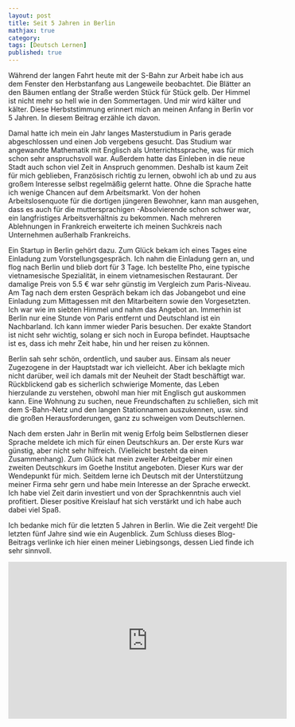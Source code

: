 ```yaml
---
layout: post
title: Seit 5 Jahren in Berlin
mathjax: true
category:
tags: [Deutsch Lernen]
published: true
---
```

Während der langen Fahrt heute mit der S-Bahn zur Arbeit habe ich aus dem Fenster den Herbstanfang aus Langeweile beobachtet. Die Blätter an den Bäumen entlang der Straße werden Stück für Stück gelb. Der Himmel ist nicht mehr so hell wie in den Sommertagen. Und mir wird kälter und kälter. Diese Herbststimmung erinnert mich an meinen Anfang in Berlin vor 5 Jahren. In diesem Beitrag erzähle ich davon. 

Damal hatte ich mein ein Jahr langes Masterstudium in Paris gerade abgeschlossen und einen Job vergebens gesucht. Das Studium war  angewandte Mathematik mit Englisch als Unterrichtssprache, was für mich schon sehr anspruchsvoll war. Außerdem hatte das Einleben in die neue Stadt auch schon viel Zeit in Anspruch genommen. Deshalb ist kaum Zeit für mich geblieben, Französisch richtig zu lernen, obwohl ich ab und zu aus großem Interesse selbst regelmäßig gelernt hatte. Ohne die Sprache hatte ich wenige Chancen auf dem Arbeitsmarkt. Von der hohen Arbeitslosenquote für die dortigen jüngeren Bewohner, kann man ausgehen, dass es auch für die muttersprachigen -Absolvierende schon schwer war, ein langfristiges Arbeitsverhältnis zu bekommen. Nach mehreren Ablehnungen in Frankreich erweiterte ich meinen Suchkreis nach Unternehmen außerhalb Frankreichs. 

Ein Startup in Berlin gehört dazu. Zum Glück bekam ich eines Tages eine Einladung zum Vorstellungsgespräch. Ich nahm die Einladung gern an, und flog nach Berlin und blieb dort für 3 Tage. Ich bestellte Pho, eine typische vietnamesische Spezialität, in einem vietnamesischen Restaurant. Der damalige Preis von 5.5 € war sehr günstig im Vergleich zum Paris-Niveau. Am Tag nach dem ersten Gespräch bekam ich das Jobangebot und eine Einladung zum Mittagessen mit den Mitarbeitern sowie den Vorgesetzten. Ich war wie im siebten Himmel und nahm das Angebot an. Immerhin ist Berlin nur eine Stunde von Paris entfernt und Deutschland ist ein Nachbarland. Ich kann immer wieder Paris besuchen. Der exakte Standort ist nicht sehr wichtig, solang er sich noch in Europa befindet. Hauptsache ist es, dass ich mehr Zeit habe, hin und her reisen zu können. 

Berlin sah sehr schön, ordentlich, und sauber aus. Einsam als neuer Zugezogene in der Hauptstadt war ich vielleicht. Aber ich beklagte mich nicht darüber, weil ich damals mit der Neuheit der Stadt beschäftigt war. Rückblickend gab es sicherlich schwierige Momente, das Leben hierzulande zu verstehen, obwohl man hier mit Englisch gut auskommen kann. Eine Wohnung zu suchen, neue Freundschaften zu schließen, sich mit dem S-Bahn-Netz und den langen Stationnamen auszukennen, usw. sind die großen Herausforderungen, ganz zu schweigen vom  Deutschlernen.

Nach dem ersten Jahr in Berlin mit wenig Erfolg beim Selbstlernen dieser Sprache meldete ich mich für einen Deutschkurs an. Der erste Kurs war günstig, aber nicht sehr hilfreich. (Vielleicht besteht da einen Zusammenhang). Zum Glück hat mein zweiter Arbeitgeber mir einen zweiten Deutschkurs im Goethe Institut angeboten. Dieser Kurs war der Wendepunkt für mich. Seitdem lerne ich Deutsch mit der Unterstützung meiner Firma sehr gern und habe mein Interesse an der Sprache erweckt. Ich habe viel Zeit darin investiert und von der Sprachkenntnis auch viel profitiert. Dieser positive Kreislauf hat  sich verstärkt und ich habe auch dabei viel Spaß.

Ich bedanke mich für die letzten 5 Jahren in Berlin. Wie die Zeit vergeht! Die letzten fünf Jahre sind wie ein Augenblick. Zum Schluss dieses Blog-Beitrags verlinke ich hier einen meiner Liebingsongs, dessen Lied finde ich sehr sinnvoll. 

<iframe width="560" height="315" src="https://www.youtube.com/embed/fmTVWupTnTM" title="YouTube video player" frameborder="0" allow="accelerometer; autoplay; clipboard-write; encrypted-media; gyroscope; picture-in-picture" allowfullscreen></iframe>